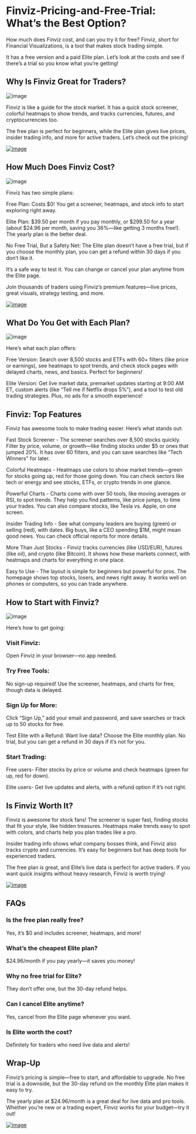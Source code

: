 # Finviz-Pricing-and-Free-Trial: What’s the Best Option?

How much does Finviz cost, and can you try it for free? Finviz, short for Financial Visualizations, is a tool that makes stock trading simple.

It has a free version and a paid Elite plan. Let’s look at the costs and see if there’s a trial so you know what you’re getting!

## Why Is Finviz Great for Traders?

![image](https://github.com/user-attachments/assets/fc00e11f-755f-43fb-95b6-712ad0739db8)


Finviz is like a guide for the stock market. It has a quick stock screener, colorful heatmaps to show trends, and tracks currencies, futures, and cryptocurrencies too.

The free plan is perfect for beginners, while the Elite plan gives live prices, insider trading info, and more for active traders. Let’s check out the pricing!

[![image](https://github.com/user-attachments/assets/d5b6bb01-4d4e-4354-9962-4508cdb247fa)
](https://www.bloggersideas.com/Recommended/bifinviz/)

## How Much Does Finviz Cost?

![image](https://github.com/user-attachments/assets/492ed750-7abe-4c79-ba9c-462383c65bdd)


Finviz has two simple plans:

Free Plan: Costs $0! You get a screener, heatmaps, and stock info to start exploring right away.

Elite Plan: $39.50 per month if you pay monthly, or $299.50 for a year (about $24.96 per month, saving you 36%—like getting 3 months free!). The yearly plan is the better deal.

No Free Trial, But a Safety Net: The Elite plan doesn’t have a free trial, but if you choose the monthly plan, you can get a refund within 30 days if you don’t like it. 

It’s a safe way to test it. You can change or cancel your plan anytime from the Elite page.

Join thousands of traders using Finviz’s premium features—live prices, great visuals, strategy testing, and more.

[![image](https://github.com/user-attachments/assets/d5b6bb01-4d4e-4354-9962-4508cdb247fa)
](https://www.bloggersideas.com/Recommended/bifinviz/)

## What Do You Get with Each Plan?

![image](https://github.com/user-attachments/assets/cc6493a4-75ab-443c-b1cb-5ed9b9507aad)


Here’s what each plan offers:

Free Version: Search over 8,500 stocks and ETFs with 60+ filters (like price or earnings), see heatmaps to spot trends, and check stock pages with delayed charts, news, and basics. Perfect for beginners!

Elite Version: Get live market data, premarket updates starting at 9:00 AM ET, custom alerts (like “Tell me if Netflix drops 5%”), and a tool to test old trading strategies. Plus, no ads for a smooth experience!

## Finviz: Top Features

Finviz has awesome tools to make trading easier. Here’s what stands out:

Fast Stock Screener - The screener searches over 8,500 stocks quickly. Filter by price, volume, or growth—like finding stocks under $5 or ones that jumped 20%. It has over 60 filters, and you can save searches like “Tech Winners” for later.

Colorful Heatmaps - Heatmaps use colors to show market trends—green for stocks going up, red for those going down. You can check sectors like tech or energy and see stocks, ETFs, or crypto trends in one glance.

Powerful Charts - Charts come with over 50 tools, like moving averages or RSI, to spot trends. They help you find patterns, like price jumps, to time your trades. You can also compare stocks, like Tesla vs. Apple, on one screen.

Insider Trading Info - See what company leaders are buying (green) or selling (red), with dates. Big buys, like a CEO spending $1M, might mean good news. You can check official reports for more details.

More Than Just Stocks - Finviz tracks currencies (like USD/EUR), futures (like oil), and crypto (like Bitcoin). It shows how these markets connect, with heatmaps and charts for everything in one place.

Easy to Use - The layout is simple for beginners but powerful for pros. The homepage shows top stocks, losers, and news right away. It works well on phones or computers, so you can trade anywhere.

## How to Start with Finviz?

![image](https://github.com/user-attachments/assets/63448242-305e-4799-8a0f-4e5f635cb316)


Here’s how to get going:

### Visit Finviz: 

Open Finviz in your browser—no app needed.

### Try Free Tools:

No sign-up required! Use the screener, heatmaps, and charts for free, though data is delayed.

### Sign Up for More: 

Click “Sign Up,” add your email and password, and save searches or track up to 50 stocks for free.

Test Elite with a Refund: Want live data? Choose the Elite monthly plan. No trial, but you can get a refund in 30 days if it’s not for you.

### Start Trading:

Free users- Filter stocks by price or volume and check heatmaps (green for up, red for down).

Elite users- Get live updates and alerts, with a refund option if it’s not right.

## Is Finviz Worth It?

Finviz is awesome for stock fans! The screener is super fast, finding stocks that fit your style, like hidden treasures. Heatmaps make trends easy to spot with colors, and charts help you plan trades like a pro.

Insider trading info shows what company bosses think, and Finviz also tracks crypto and currencies. It’s easy for beginners but has deep tools for experienced traders.

The free plan is great, and Elite’s live data is perfect for active traders. If you want quick insights without heavy research, Finviz is worth trying!

[![image](https://github.com/user-attachments/assets/d5b6bb01-4d4e-4354-9962-4508cdb247fa)
](https://www.bloggersideas.com/Recommended/bifinviz/)

## FAQs

### Is the free plan really free?

Yes, it’s $0 and includes screener, heatmaps, and more!

### What’s the cheapest Elite plan?

$24.96/month if you pay yearly—it saves you money!

### Why no free trial for Elite?

They don’t offer one, but the 30-day refund helps.

### Can I cancel Elite anytime?

Yes, cancel from the Elite page whenever you want.

### Is Elite worth the cost?

Definitely for traders who need live data and alerts!

## Wrap-Up

Finviz’s pricing is simple—free to start, and affordable to upgrade. No free trial is a downside, but the 30-day refund on the monthly Elite plan makes it easy to try.

The yearly plan at $24.96/month is a great deal for live data and pro tools. Whether you’re new or a trading expert, Finviz works for your budget—try it out!

[![image](https://github.com/user-attachments/assets/d5b6bb01-4d4e-4354-9962-4508cdb247fa)
](https://www.bloggersideas.com/Recommended/bifinviz/)
